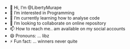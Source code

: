 - 👋 Hi, I’m @LibertyMurape
- 👀 I’m interested in Programming 
- 🌱 I’m currently learning how to analyse code 
- 💞️ I’m looking to collaborate on online repository 
- 📫 How to reach me.. am available on my social accounts 
- 😄 Pronouns: ... libz 
- ⚡ Fun fact: ... winners never quite 

<!---
LibertyMurape/LibertyMurape is a ✨ special ✨ repository because its `README.md` (this file) appears on your GitHub profile.
You can click the Preview link to take a look at your changes.
--->
